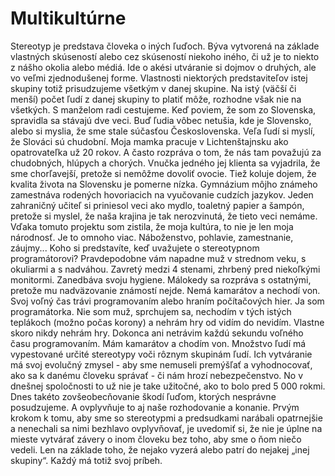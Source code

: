 # Multikultúrne
Stereotyp je predstava človeka o iných ľuďoch. Býva vytvorená na základe vlastných skúseností alebo cez skúseností niekoho iného, či už je to niekto z nášho okolia alebo médiá. Ide o akési utváranie si dojmov o druhých, ale vo veľmi zjednodušenej forme. Vlastnosti niektorých predstaviteľov istej skupiny totiž prisudzujeme všetkým v danej skupine. Na istý (väčší či menší) počet ľudí z danej skupiny to platiť môže, rozhodne však nie na všetkých.
S manželom radi cestujeme. Keď poviem, že som zo Slovenska, spravidla sa stávajú dve veci. Buď ľudia vôbec netušia, kde je Slovensko, alebo si myslia, že sme stale súčasťou Československa.
Veľa ľudí si myslí, že Slováci sú chudobní. Moja mamka pracuje v Lichtenštajnsku ako opatrovateľka už 20 rokov. A často rozpráva o tom, že nás tam považujú za chudobných, hlúpych a chorých. Vnučka jedného jej klienta sa vyjadrila, že sme chorľavejší, pretože si nemôžme dovoliť ovocie. 
Tiež koluje dojem, že kvalita života na Slovensku je pomerne nízka. Gymnázium môjho známeho zamestnáva rodených hovoriacich na vyučovanie cudzích jazykov. Jeden zahraničný učiteľ si priniesol veci ako mydlo, toaletný papier a šampón, pretože si myslel, že naša krajina je tak nerozvinutá, že tieto veci nemáme.
Vďaka tomuto projektu som zistila, že moja kultúra, to nie je len moja národnosť. Je to omnoho viac. Náboženstvo, pohlavie, zamestnanie, záujmy...
Koho si predstavíte, keď uvažujete o stereotypnom programátorovi? Pravdepodobne vám napadne muž v strednom veku, s okuliarmi a s nadváhou. Zavretý medzi 4 stenami, zhrbený pred niekoľkými monitormi. Zanedbáva svoju hygiene. Málokedy sa rozpráva s ostatnými, pretože mu nadväzovanie známostí nejde. Nemá kamarátov a nechodí von. Svoj voľný čas trávi programovaním alebo hraním počítačových hier.
Ja som programátorka. Nie som muž, sprchujem sa, nechodím v tých istých teplákoch (možno počas korony) a nehrám hry od vidím do nevidím. Vlastne skoro nikdy nehrám hry. Dokonca ani netrávim každú sekundu voľného času programovaním. Mám kamarátov a chodím von.
Množstvo ľudí má vypestované určité stereotypy voči rôznym skupinám ľudí. Ich vytváranie má svoj evolučný zmysel - aby sme nemuseli premýšľať a vyhodnocovať, ako sa k danému človeku správať - či nám hrozí nebezpečenstvo. No v dnešnej spoločnosti to už nie je take užitočné, ako to bolo pred 5 000 rokmi. Dnes takéto zovšeobecňovanie škodí ľuďom, ktorých nesprávne posudzujeme. A ovplyvňuje to aj naše rozhodovanie a konanie.
Prvým krokom k tomu, aby sme so stereotypmi a predsudkami narábali opatrnejšie a nenechali sa nimi bezhlavo ovplyvňovať, je uvedomiť si, že nie je úplne na mieste vytvárať závery o inom človeku bez toho, aby sme o ňom niečo vedeli. Len na základe toho, že nejako vyzerá alebo patrí do nejakej „inej skupiny“. Každý má totiž svoj príbeh.
